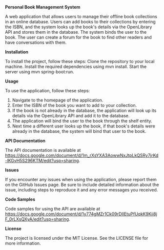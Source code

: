 **Personal Book Management System**

A web application that allows users to manage their offline book collections in an online database. Users can add books to their collections by entering the ISBN, and the system looks up the book's details via the OpenLibrary API and stores them in the database. The system binds the user to the book. The user can create a forum for the book to find other readers and have conversations with them.

**Installation**

To install the project, follow these steps:
Clone the repository to your local machine.
Install the required dependencies using mvn install.
Start the server using mvn spring-boot:run.

**Usage**

To use the application, follow these steps:
1. Navigate to the homepage of the application.
2. Enter the ISBN of the book you want to add to your collection.
3. If the book is not already in the database, the application will look up its details via the OpenLibrary API and add it to the database.
4. The application will bind the user to the book through the shelf entity.
5. Next time a different user looks up the book, if that book's details were already in the database, the system will bind that user to the book.

**API Documentation**

The API documentation is available at https://docs.google.com/document/d/1m_rXsYXA3AowwNxJtpLkQSRy7jrKd-lKGvH5S296KTM/edit?usp=sharing.

**Issues**

If you encounter any issues when using the application, please report them on the GitHub Issues page. Be sure to include detailed information about the issue, including steps to reproduce it and any error messages you received.

**Code Samples**

Code samples for using the API are available at https://docs.google.com/document/d/1y774gMZr1Ck09rDIlEtuPfUqkK9Kii8jF_0rLXsQXyA/edit?usp=sharing.

**License**

The project is licensed under the MIT License. See the LICENSE file for more information.

